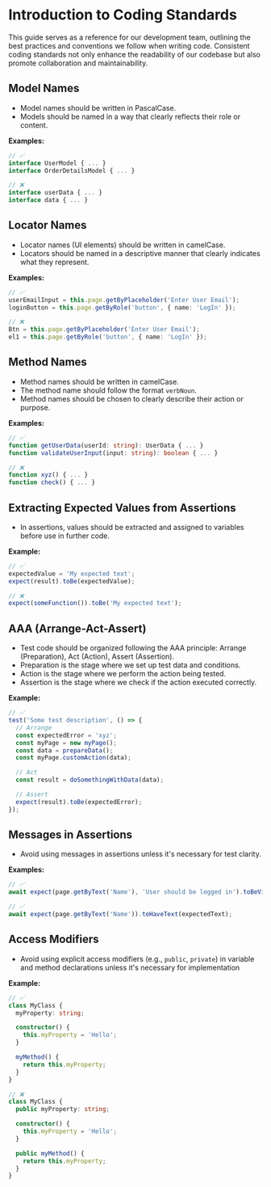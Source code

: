 # Introduction to Coding Standards

This guide serves as a reference for our development team, outlining the best practices and conventions we follow when writing code. Consistent coding standards not only enhance the readability of our codebase but also promote collaboration and maintainability.

## Model Names

- Model names should be written in PascalCase.
- Models should be named in a way that clearly reflects their role or content.

**Examples:**

```typescript
// ✅
interface UserModel { ... }
interface OrderDetailsModel { ... }

// ❌
interface userData { ... }
interface data { ... }
```

## Locator Names

- Locator names (UI elements) should be written in camelCase.
- Locators should be named in a descriptive manner that clearly indicates what they represent.

**Examples:**

```typescript
// ✅
userEmailInput = this.page.getByPlaceholder('Enter User Email');
loginButton = this.page.getByRole('button', { name: 'LogIn' });

// ❌
Btn = this.page.getByPlaceholder('Enter User Email');
el1 = this.page.getByRole('button', { name: 'LogIn' });
```

## Method Names

- Method names should be written in camelCase.
- The method name should follow the format `verbNoun`.
- Method names should be chosen to clearly describe their action or purpose.

**Examples:**

```typescript
// ✅
function getUserData(userId: string): UserData { ... }
function validateUserInput(input: string): boolean { ... }

// ❌
function xyz() { ... }
function check() { ... }
```

## Extracting Expected Values from Assertions

- In assertions, values should be extracted and assigned to variables before use in further code.

**Example:**

```typescript
// ✅
expectedValue = 'My expected text';
expect(result).toBe(expectedValue);

// ❌
expect(someFunction()).toBe('My expected text');
```

## AAA (Arrange-Act-Assert)

- Test code should be organized following the AAA principle: Arrange (Preparation), Act (Action), Assert (Assertion).
- Preparation is the stage where we set up test data and conditions.
- Action is the stage where we perform the action being tested.
- Assertion is the stage where we check if the action executed correctly.

**Example:**

```typescript
// ✅
test('Some test description', () => {
  // Arrange
  const expectedError = 'xyz';
  const myPage = new myPage();
  const data = prepareData();
  const myPage.customAction(data);

  // Act
  const result = doSomethingWithData(data);

  // Assert
  expect(result).toBe(expectedError);
});
```

## Messages in Assertions

- Avoid using messages in assertions unless it's necessary for test clarity.

**Examples:**

```typescript
// ✅
await expect(page.getByText('Name'), 'User should be logged in').toBeVisible();

// ✅
await expect(page.getByText('Name')).toHaveText(expectedText);
```

## Access Modifiers

- Avoid using explicit access modifiers (e.g., `public`, `private`) in variable and method declarations unless it's necessary for implementation

**Example:**

```typescript
// ✅
class MyClass {
  myProperty: string;

  constructor() {
    this.myProperty = 'Hello';
  }

  myMethod() {
    return this.myProperty;
  }
}

// ❌
class MyClass {
  public myProperty: string;

  constructor() {
    this.myProperty = 'Hello';
  }

  public myMethod() {
    return this.myProperty;
  }
}
```
